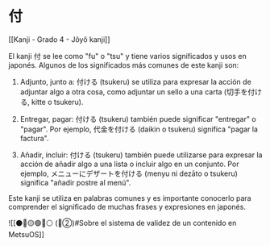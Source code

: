 # 付

[[Kanji - Grado 4 - Jôyô kanji]]

El kanji 付 se lee como "fu" o "tsu" y tiene varios significados y usos en japonés. Algunos de los significados más comunes de este kanji son:

1. Adjunto, junto a: 付ける (tsukeru) se utiliza para expresar la acción de adjuntar algo a otra cosa, como adjuntar un sello a una carta (切手を付ける, kitte o tsukeru).
 
2. Entregar, pagar: 付ける (tsukeru) también puede significar "entregar" o "pagar". Por ejemplo, 代金を付ける (daikin o tsukeru) significa "pagar la factura".

3. Añadir, incluir: 付ける (tsukeru) también puede utilizarse para expresar la acción de añadir algo a una lista o incluir algo en un conjunto. Por ejemplo, メニューにデザートを付ける (menyu ni dezāto o tsukeru) significa "añadir postre al menú".

Este kanji se utiliza en palabras comunes y es importante conocerlo para comprender el significado de muchas frases y expresiones en japonés.


![[⚫🔴🟡🟢🔵⚪ (🔴②)#Sobre el sistema de validez de un contenido en MetsuOS]]